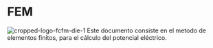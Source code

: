 # FEM
![cropped-logo-fcfm-die-1](https://github.com/Felipeipe/fem/assets/142861197/211b2dde-7dcf-4605-a85f-078915aca3bb)
Este documento consiste en el metodo de elementos finitos, para el cálculo del potencial eléctrico.

